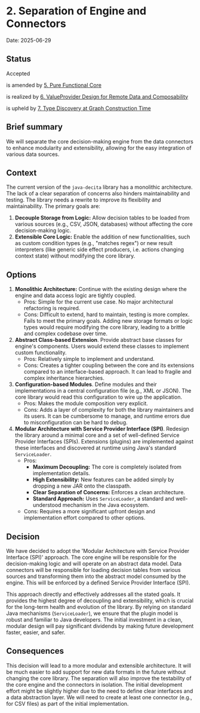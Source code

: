 # 2. Separation of Engine and Connectors

Date: 2025-06-29

## Status

Accepted

is amended by [5. Pure Functional Core](0005-pure-functional-core.md)

is realized by [6. ValueProvider Design for Remote Data and Composability](0006-valueprovider-design-for-remote-data-and-composability.md)

is upheld by [7. Type Discovery at Graph Construction Time](0007-type-discovery-at-graph-construction-time.md)

## Brief summary

We will separate the core decision-making engine from the data connectors to enhance modularity and
extensibility, allowing for the easy integration of various data sources.

## Context

The current version of the `java-decita` library has a monolithic architecture. The lack of a clear
separation of concerns also hinders maintainability and testing. The library needs a rewrite to
improve its flexibility and maintainability. The primary goals are:

1. **Decouple Storage from Logic:** Allow decision tables to be loaded from various sources (e.g.,
   CSV, JSON, databases) without affecting the core decision-making logic.
2. **Extensible Core Logic:** Enable the addition of new functionalities, such as custom condition
   types (e.g., "matches regex") or new result interpreters (like generic side effect producers,
   i.e. actions changing context state) without modifying the core library.

## Options

1. **Monolithic Architecture:** Continue with the existing design where the engine and data access
   logic are tightly coupled.
    * Pros: Simple for the current use case. No major architectural refactoring is required.
    * Cons: Difficult to extend, hard to maintain, testing is more complex. Fails to meet the
      primary goals. Adding new storage formats or logic types would require modifying the core
      library, leading to a brittle and complex codebase over time.
2. **Abstract Class-based Extension**. Provide abstract base classes for engine's components. Users
   would extend these classes to implement custom functionality.
    * Pros: Relatively simple to implement and understand.
    * Cons: Creates a tighter coupling between the core and its extensions compared to an
      interface-based approach. It can lead to fragile and complex inheritance hierarchies.
3. **Configuration-based Modules**. Define modules and their implementations in a central
   configuration file (e.g., XML or JSON). The core library would read this configuration to wire up
   the application.
    * Pros: Makes the module composition very explicit.
    * Cons: Adds a layer of complexity for both the library maintainers and its users. It can be
      cumbersome to manage, and runtime errors due to misconfiguration can be hard to debug.
4. **Modular Architecture with Service Provider Interface (SPI)**. Redesign the library around a
   minimal core and a set of well-defined Service Provider Interfaces (SPIs). Extensions (plugins)
   are implemented against these interfaces and discovered at runtime using Java's standard
   `ServiceLoader`.
    * Pros:
        * **Maximum Decoupling:** The core is completely isolated from implementation details.
        * **High Extensibility:** New features can be added simply by dropping a new JAR onto the
          classpath.
        * **Clear Separation of Concerns:** Enforces a clean architecture.
        * **Standard Approach:** Uses `ServiceLoader`, a standard and well-understood mechanism in
          the Java ecosystem.
    * Cons: Requires a more significant upfront design and implementation effort compared to other
      options.

## Decision

We have decided to adopt the 'Modular Architecture with Service Provider Interface (SPI)' approach.
The core engine will be responsible for the decision-making logic and will operate on an abstract
data model. Data connectors will be responsible for loading decision tables from various sources and
transforming them into the abstract model consumed by the engine. This will be enforced by a defined
Service Provider Interface (SPI).

This approach directly and effectively addresses all the stated goals. It provides the highest
degree of decoupling and extensibility, which is crucial for the long-term health and evolution of
the library. By relying on standard Java mechanisms (`ServiceLoader`), we ensure that the plugin
model is robust and familiar to Java developers. The initial investment in a clean, modular design
will pay significant dividends by making future development faster, easier, and safer.

## Consequences

This decision will lead to a more modular and extensible architecture. It will be much easier to add
support for new data formats in the future without changing the core library. The separation will
also improve the testability of the core engine and the connectors in isolation. The initial
development effort might be slightly higher due to the need to define clear interfaces and a data
abstraction layer. We will need to create at least one connector (e.g., for CSV files) as part of
the initial implementation.
